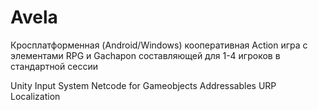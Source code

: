 # Avela
Кросплатформенная (Android/Windows) кооперативная Action игра с элементами RPG и Gachapon составляющей для 1-4 игроков в стандартной сессии

Unity Input System
Netcode for Gameobjects
Addressables
URP
Localization
